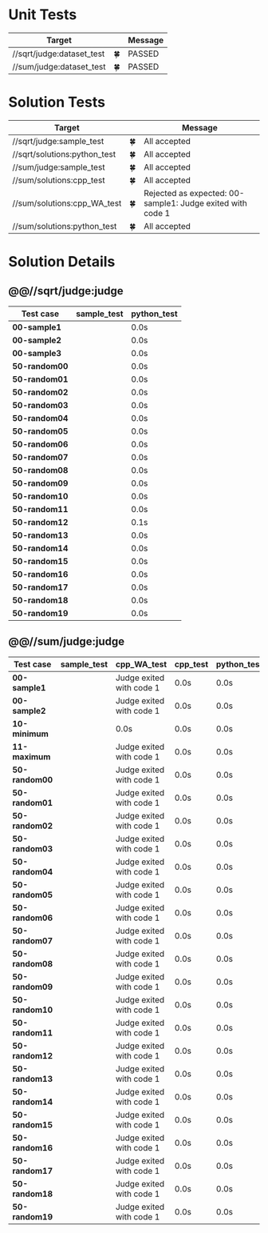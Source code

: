 # Unit Tests

| Target | | Message |
| --- | --- | --- |
| //sqrt/judge:dataset_test | 🍀 | PASSED |
| //sum/judge:dataset_test | 🍀 | PASSED |
# Solution Tests

| Target | | Message |
| --- | --- | --- |
| //sqrt/judge:sample_test | 🍀 | All accepted |
| //sqrt/solutions:python_test | 🍀 | All accepted |
| //sum/judge:sample_test | 🍀 | All accepted |
| //sum/solutions:cpp_test | 🍀 | All accepted |
| //sum/solutions:cpp_WA_test | 🍀 | Rejected as expected: 00-sample1: Judge exited with code 1 |
| //sum/solutions:python_test | 🍀 | All accepted |
# Solution Details

## @@//sqrt/judge:judge

| Test case | sample_test | python_test |
| --- | --- | --- |
| **00-sample1** |  | 0.0s |
| **00-sample2** |  | 0.0s |
| **00-sample3** |  | 0.0s |
| **50-random00** |  | 0.0s |
| **50-random01** |  | 0.0s |
| **50-random02** |  | 0.0s |
| **50-random03** |  | 0.0s |
| **50-random04** |  | 0.0s |
| **50-random05** |  | 0.0s |
| **50-random06** |  | 0.0s |
| **50-random07** |  | 0.0s |
| **50-random08** |  | 0.0s |
| **50-random09** |  | 0.0s |
| **50-random10** |  | 0.0s |
| **50-random11** |  | 0.0s |
| **50-random12** |  | 0.1s |
| **50-random13** |  | 0.0s |
| **50-random14** |  | 0.0s |
| **50-random15** |  | 0.0s |
| **50-random16** |  | 0.0s |
| **50-random17** |  | 0.0s |
| **50-random18** |  | 0.0s |
| **50-random19** |  | 0.0s |
## @@//sum/judge:judge

| Test case | sample_test | cpp_WA_test | cpp_test | python_test |
| --- | --- | --- | --- | --- |
| **00-sample1** |  | Judge exited with code 1 | 0.0s | 0.0s |
| **00-sample2** |  | Judge exited with code 1 | 0.0s | 0.0s |
| **10-minimum** |  | 0.0s | 0.0s | 0.0s |
| **11-maximum** |  | Judge exited with code 1 | 0.0s | 0.0s |
| **50-random00** |  | Judge exited with code 1 | 0.0s | 0.0s |
| **50-random01** |  | Judge exited with code 1 | 0.0s | 0.0s |
| **50-random02** |  | Judge exited with code 1 | 0.0s | 0.0s |
| **50-random03** |  | Judge exited with code 1 | 0.0s | 0.0s |
| **50-random04** |  | Judge exited with code 1 | 0.0s | 0.0s |
| **50-random05** |  | Judge exited with code 1 | 0.0s | 0.0s |
| **50-random06** |  | Judge exited with code 1 | 0.0s | 0.0s |
| **50-random07** |  | Judge exited with code 1 | 0.0s | 0.0s |
| **50-random08** |  | Judge exited with code 1 | 0.0s | 0.0s |
| **50-random09** |  | Judge exited with code 1 | 0.0s | 0.0s |
| **50-random10** |  | Judge exited with code 1 | 0.0s | 0.0s |
| **50-random11** |  | Judge exited with code 1 | 0.0s | 0.0s |
| **50-random12** |  | Judge exited with code 1 | 0.0s | 0.0s |
| **50-random13** |  | Judge exited with code 1 | 0.0s | 0.0s |
| **50-random14** |  | Judge exited with code 1 | 0.0s | 0.0s |
| **50-random15** |  | Judge exited with code 1 | 0.0s | 0.0s |
| **50-random16** |  | Judge exited with code 1 | 0.0s | 0.0s |
| **50-random17** |  | Judge exited with code 1 | 0.0s | 0.0s |
| **50-random18** |  | Judge exited with code 1 | 0.0s | 0.0s |
| **50-random19** |  | Judge exited with code 1 | 0.0s | 0.0s |
